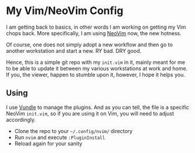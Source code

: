 # My Vim/NeoVim Config

I am getting back to basics, in other words I am working on getting my
Vim chops back. More specifically, I am using [NeoVim][1] now, the new
hotness.

Of course, one does not simply adopt a new workflow and then go to
another workstation and start a new. RY bad. DRY good.

Hence, this is a simple git repo with my `init.vim` in it, mainly 
meant for me to be able to update it between my various workstations
at work and home. If you, the viewer, happen to stumble upon it,
however, I hope it helps you.

## Using

I use [Vundle][2] to manage the plugins. And as you can tell, 
the file is a specific NeoVim `init.vim`, so if you are using it
on Vim, you will need to adjust accordingly.

 * Clone the repo to your `~/.config/nvim/` directory
 * Run `nvim` and execute `:PluginInstall`
 * Reload again for your sanity

[1]: https://neovim.io
[2]: https://github.com/VundleVim/Vundle.vim
